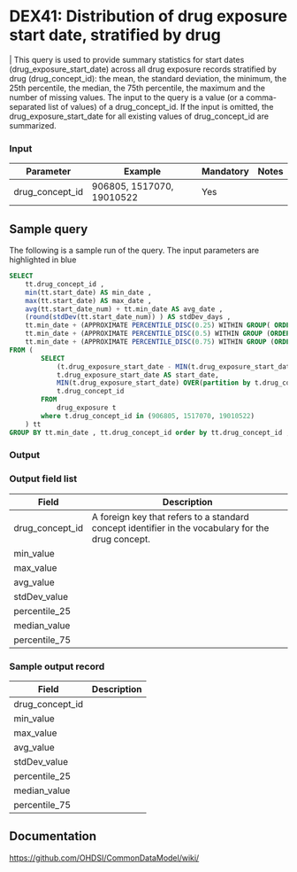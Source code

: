 # DEX41: Distribution of drug exposure start date, stratified by drug

| This query is used to provide summary statistics for start dates (drug_exposure_start_date) across all drug exposure records stratified by drug (drug_concept_id): the mean, the standard deviation, the minimum, the 25th percentile, the median, the 75th percentile, the maximum and the number of missing values. The input to the query is a value (or a comma-separated list of values) of a drug_concept_id. If the input is omitted, the drug_exposure_start_date for all existing values of drug_concept_id are summarized.

### Input

|  Parameter |  Example |  Mandatory |  Notes | 
| --- | --- | --- | --- |
| drug_concept_id | 906805, 1517070, 19010522 | Yes |   

## Sample query
The following is a sample run of the query. The input parameters are highlighted in  blue

```sql
SELECT 
    tt.drug_concept_id , 
    min(tt.start_date) AS min_date , 
    max(tt.start_date) AS max_date , 
    avg(tt.start_date_num) + tt.min_date AS avg_date , 
    (round(stdDev(tt.start_date_num)) ) AS stdDev_days , 
    tt.min_date + (APPROXIMATE PERCENTILE_DISC(0.25) WITHIN GROUP( ORDER BY tt.start_date_num ) ) AS percentile_25_date , 
    tt.min_date + (APPROXIMATE PERCENTILE_DISC(0.5) WITHIN GROUP (ORDER BY tt.start_date_num ) ) AS median_date , 
    tt.min_date + (APPROXIMATE PERCENTILE_DISC(0.75) WITHIN GROUP (ORDER BY tt.start_date_num ) ) AS percential_75_date 
FROM ( 
        SELECT 
            (t.drug_exposure_start_date - MIN(t.drug_exposure_start_date) OVER(partition by t.drug_concept_id)) AS start_date_num, 
            t.drug_exposure_start_date AS start_date,
            MIN(t.drug_exposure_start_date) OVER(partition by t.drug_concept_id) min_date,
            t.drug_concept_id 
        FROM 
            drug_exposure t 
        where t.drug_concept_id in (906805, 1517070, 19010522) 
    ) tt 
GROUP BY tt.min_date , tt.drug_concept_id order by tt.drug_concept_id ;
```

### Output

### Output field list

|  Field |  Description |
| --- | --- | 
| drug_concept_id | A foreign key that refers to a standard concept identifier in the vocabulary for the drug concept. |
| min_value |   |
| max_value |   |
| avg_value |   |
| stdDev_value |   |
| percentile_25 |   |
| median_value |   |
| percentile_75 |   |


### Sample output record

|  Field |  Description |
| --- | --- | 
| drug_concept_id |   |
| min_value |   |
| max_value |   |
| avg_value |   |
| stdDev_value |   |
| percentile_25 |   |
| median_value |   |
| percentile_75 |   |


## Documentation
https://github.com/OHDSI/CommonDataModel/wiki/
